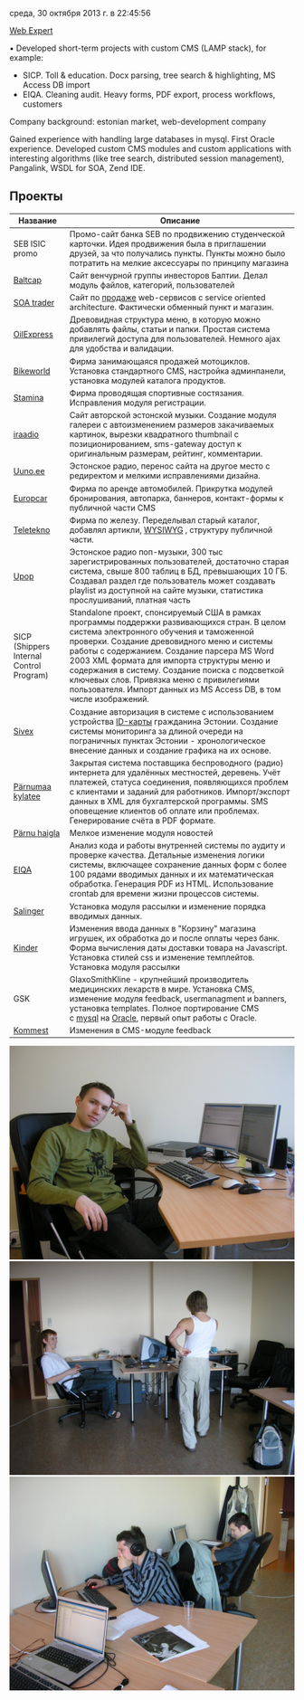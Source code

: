 среда, 30 октября 2013 г. в 22:45:56

[Web Expert](http://we.ee/)

▪ Developed short-term projects with custom CMS (LAMP stack), for example:
- SICP. Toll & education. Docx parsing, tree search & highlighting, MS Access DB import
- EIQA. Cleaning audit. Heavy forms, PDF export, process workflows, customers

Company background: estonian market, web-development company

Gained experience with handling large databases in mysql. First Oracle experience. Developed custom CMS modules and custom applications with interesting algorithms (like tree search, distributed session management), Pangalink, WSDL for SOA, Zend IDE.

## Проекты

| Название                                    | Описание                                                                                                                                                                                                                                                                                                                                                                                                                                                  |
| ------------------------------------------- | --------------------------------------------------------------------------------------------------------------------------------------------------------------------------------------------------------------------------------------------------------------------------------------------------------------------------------------------------------------------------------------------------------------------------------------------------------- |
| SEB ISIC promo                              | Промо-сайт банка SEB по продвижению студенческой карточки. Идея продвижения была в приглашении друзей, за что получались пункты. Пункты можно было потратить на мелкие аксессуары по принципу магазина                                                                                                                                                                                                                                                    |
| [Baltcap](http://baltcap.ee/)               | Сайт венчурной группы инвесторов Балтии. Делал модуль файлов, категорий, пользователей                                                                                                                                                                                                                                                                                                                                                                    |
| [SOA trader](https://www.soatrader.com/)    | Сайт по [продаже](http://www.tehnopol.ee/?id=12371) web-сервисов c service oriented architecture. Фактически обменный пункт и магазин.                                                                                                                                                                                                                                                                                                                    |
| [OilExpress](http://oilexpress.info/)       | Древовидная структура меню, в которую можно добавлять файлы, статьи и папки. Простая система привилегий доступа для пользователей. Немного ajax для удобства и валидации.                                                                                                                                                                                                                                                                                 |
| [Bikeworld](http://www.bikeworld.ee/)       | Фирма занимающаяся продажей мотоциклов. Установка стандартного CMS, настройка админпанели, установка модулей каталога продуктов.                                                                                                                                                                                                                                                                                                                          |
| [Stamina](http://www.stamina.ee/)           | Фирма проводящая спортивные состязания. Исправления модуля регистрации.                                                                                                                                                                                                                                                                                                                                                                                   |
| [iraadio](http://iraadio.ee/)               | Сайт авторской эстонской музыки. Создание модуля галереи с автоизменением размеров закачиваемых картинок, вырезки квадратного thumbnail с позиционированием, sms-gateway доступ к оригинальным размерам, рейтинг, комментарии.                                                                                                                                                                                                                            |
| [Uuno.ee](http://www.uuno.ee/)              | Эстонское радио, перенос сайта на другое место с редиректом и мелкими исправлениями дизайна.                                                                                                                                                                                                                                                                                                                                                              |
| [Europcar](http://www.europcar.ee/)         | Фирма по аренде автомобилей. Прикрутка модулей бронирования, автопарка, баннеров, контакт-формы к публичной части CMS                                                                                                                                                                                                                                                                                                                                     |
| [Teletekno](http://www.teletekno.ee/)       | Фирма по железу. Переделывал старый каталог, добавлял артикли, [WYSIWYG](http://en.wikipedia.org/wiki/WYSIWYG) , cтруктуру публичной части.                                                                                                                                                                                                                                                                                                               |
| [Upop](http://www.u-pop.ee/)                | Эстонское радио поп-музыки, 300 тыс зарегистрированных пользователей, достаточно старая система, свыше 800 таблиц в БД, превышающих 10 ГБ. Создавал раздел где пользователь может создавать playlist из доступной на сайте музыки, статистика прослушиваний, платная часть                                                                                                                                                                                |
| SICP (Shippers Internal Control Program)    | Standalone проект, спонсируемый США в рамках программы поддержки развивающихся стран. В целом система электронного обучения и таможенной проверки. Создание древовидного меню и системы работы с содержанием. Создание парсера MS Word 2003 XML формата для импорта структуры меню и содержания в систему. Создание поиска с подсветкой ключевых слов. Привязка меню с привилегиями пользователя. Импорт данных из MS Access DB, в том числе изображений. |
| [Sivex](http://www.sivex.ee/)               | Создание авторизация в системе с использованием устройства [ID-карты](http://www.id.ee/) гражданина Эстонии. Создание системы мониторинга за длиной очереди на пограничных пунктах Эстонии - хронологическое внесение данных и создание графика на их основе.                                                                                                                                                                                             |
| [Pärnumaa kylatee](http://www.parnumaa.ee/) | Закрытая система поставщика беспроводного (радио) интернета для удалённых местностей, деревень. Учёт платежей, статуса соединения, появляющихся проблем с клиентами и заданий для работников. Импорт/экспорт данных в XML для бухгалтерской программы. SMS оповещение клиентов об оплате или проблемах. Генерирование счёта в PDF формате.                                                                                                                |
| [Pärnu haigla](http://www.ph.ee/)           | Мелкое изменение модуля новостей                                                                                                                                                                                                                                                                                                                                                                                                                          |
| [EIQA](http://www.eiqa.com/)                | Анализ кода и работы внутренней системы по аудиту и проверке качества. Детальные изменения логики системы, включащее сохранение данных форм с более 100 рядами вводимых данных и их математическая обработка. Генерация PDF из HTML. Использование crontab для времени жизни процессов системы.                                                                                                                                                           |
| [Salinger](http://www.salinger.ee/)         | Установка модуля рассылки и изменение порядка вводимых данных.                                                                                                                                                                                                                                                                                                                                                                                            |
| [Kinder](http://www.kinder.ee/)             | Изменения ввода данных в "Корзину" магазина игрушек, их обработка до и после оплаты через банк. Форма вычисления даты доставки товара на Javascript. Установка стилей css и изменение темплейтов. Установка модуля рассылки                                                                                                                                                                                                                               |
| GSK                                         | GlaxoSmithKline - крупнейший производитель медицинских лекарств в мире. Установка CMS, изменение модуля feedback, usermanagment и banners, установка templates. Полное портирование CMS c [mysql](http://en.wikipedia.org/wiki/Mysql) на [Oracle](http://en.wikipedia.org/wiki/Oracle_database), первый опыт работы с Oracle.                                                                                                                             |
| [Kommest](http://www.kommest.ee/)           | Изменения в CMS-модуле feedback                                                                                                          


![](../../P2160010.jpg)
![](../../P9080005.jpg)
![](../../P9080004.jpg)



